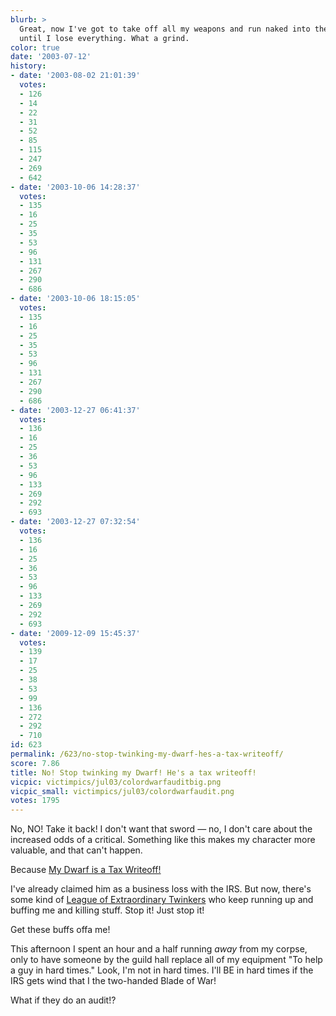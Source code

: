 ```yaml
---
blurb: >
  Great, now I've got to take off all my weapons and run naked into the Plane of Time
  until I lose everything. What a grind.
color: true
date: '2003-07-12'
history:
- date: '2003-08-02 21:01:39'
  votes:
  - 126
  - 14
  - 22
  - 31
  - 52
  - 85
  - 115
  - 247
  - 269
  - 642
- date: '2003-10-06 14:28:37'
  votes:
  - 135
  - 16
  - 25
  - 35
  - 53
  - 96
  - 131
  - 267
  - 290
  - 686
- date: '2003-10-06 18:15:05'
  votes:
  - 135
  - 16
  - 25
  - 35
  - 53
  - 96
  - 131
  - 267
  - 290
  - 686
- date: '2003-12-27 06:41:37'
  votes:
  - 136
  - 16
  - 25
  - 36
  - 53
  - 96
  - 133
  - 269
  - 292
  - 693
- date: '2003-12-27 07:32:54'
  votes:
  - 136
  - 16
  - 25
  - 36
  - 53
  - 96
  - 133
  - 269
  - 292
  - 693
- date: '2009-12-09 15:45:37'
  votes:
  - 139
  - 17
  - 25
  - 38
  - 53
  - 99
  - 136
  - 272
  - 292
  - 710
id: 623
permalink: /623/no-stop-twinking-my-dwarf-hes-a-tax-writeoff/
score: 7.86
title: No! Stop twinking my Dwarf! He's a tax writeoff!
vicpic: victimpics/jul03/colordwarfauditbig.png
vicpic_small: victimpics/jul03/colordwarfaudit.png
votes: 1795
---
```


No, NO! Take it back! I don't want that sword — no, I don't care about
the increased odds of a critical. Something like this makes my character
more valuable, and that can't happen.

Because [My Dwarf is a Tax Writeoff!](@/victim/615.md)

I've already claimed him as a business loss with the IRS. But now,
there's some kind of [League of Extraordinary
Twinkers](@/victim/490.md) who keep running up and buffing me and
killing stuff. Stop it! Just stop it!

Get these buffs offa me!

This afternoon I spent an hour and a half running *away* from my corpse,
only to have someone by the guild hall replace all of my equipment "To
help a guy in hard times." Look, I'm not in hard times. I'll BE in hard
times if the IRS gets wind that I the two-handed Blade of War!

What if they do an audit!?